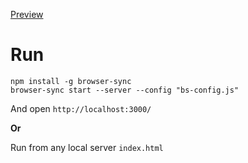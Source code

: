 [Preview](asset/calcCostDelivery1.gif)

# Run

```
npm install -g browser-sync
browser-sync start --server --config "bs-config.js"
```

And open `http://localhost:3000/`

**Or**

Run from any local server `index.html`
